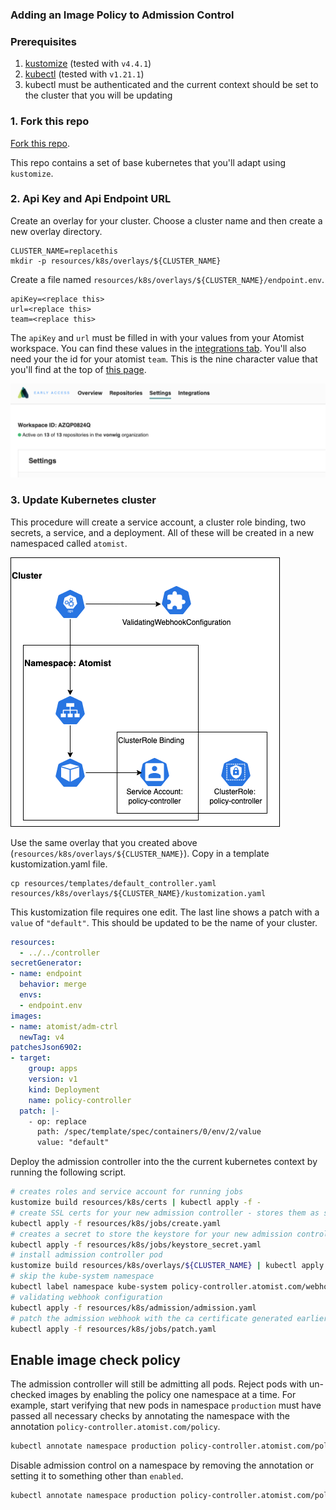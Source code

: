 ### Adding an Image Policy to Admission Control

### Prerequisites

1.  [kustomize][kustomize] (tested with `v4.4.1`)
2.  [kubectl][kubectl] (tested with `v1.21.1`)
3.  kubectl must be authenticated and the current context should be set to the cluster that you will be updating

[kustomize]: https://kubectl.docs.kubernetes.io/installation/kustomize/
[kubectl]: https://kubectl.docs.kubernetes.io/installation/kubectl/

### 1. Fork this repo

[Fork this repo](https://github.com/atomisthq/adm-ctrl/fork).

This repo contains a set of base kubernetes that you'll adapt using `kustomize`.

### 2. Api Key and Api Endpoint URL

Create an overlay for your cluster.  Choose a cluster name and then create a new overlay directory.

```
CLUSTER_NAME=replacethis
mkdir -p resources/k8s/overlays/${CLUSTER_NAME}
```

Create a file named `resources/k8s/overlays/${CLUSTER_NAME}/endpoint.env`.

```properties
apiKey=<replace this>
url=<replace this>
team=<replace this>
```

The `apiKey` and `url` must be filled in with your values from your Atomist workspace.  You can find these values in the [integrations tab](https://dso.atomist.com/r/auth/integrations). 
You'll also need your the id for your atomist `team`.  This is the nine character value that you'll find at the top of [this page](https://dso.atomist.com/r/auth/policies).

![workspace id](./img/kubernetes/settings.png)

### 3. Update Kubernetes cluster

This procedure will create a service account, a cluster role binding, two secrets, a service, and a deployment.  All of these will be created in a new namespaced called `atomist`.

![controller diagram](./img/kubernetes/controller.png)

Use the same overlay that you created above (`resources/k8s/overlays/${CLUSTER_NAME}`).  Copy in a template kustomization.yaml file.

```
cp resources/templates/default_controller.yaml resources/k8s/overlays/${CLUSTER_NAME}/kustomization.yaml
```

This kustomization file requires one edit.  The last line shows a patch with a `value` of `"default"`.  This should be updated to be the name of your cluster.

```yaml
resources:
  - ../../controller
secretGenerator:
- name: endpoint
  behavior: merge
  envs:
  - endpoint.env
images:
- name: atomist/adm-ctrl
  newTag: v4
patchesJson6902:
- target:
    group: apps
    version: v1
    kind: Deployment
    name: policy-controller
  patch: |-
    - op: replace
      path: /spec/template/spec/containers/0/env/2/value
      value: "default"
```

Deploy the admission controller into the the current kubernetes context by running the following script.

```bash
# creates roles and service account for running jobs
kustomize build resources/k8s/certs | kubectl apply -f -
# create SSL certs for your new admission controller - stores them as secrets in the atomist namespace of your cluster
kubectl apply -f resources/k8s/jobs/create.yaml
# creates a secret to store the keystore for your new admission controller
kubectl apply -f resources/k8s/jobs/keystore_secret.yaml
# install admission controller pod
kustomize build resources/k8s/overlays/${CLUSTER_NAME} | kubectl apply -f -
# skip the kube-system namespace
kubectl label namespace kube-system policy-controller.atomist.com/webhook=ignore
# validating webhook configuration
kubectl apply -f resources/k8s/admission/admission.yaml
# patch the admission webhook with the ca certificate generated earlier
kubectl apply -f resources/k8s/jobs/patch.yaml
```

## Enable image check policy

The admission controller will still be admitting all pods.  Reject pods with un-checked images by enabling the policy one namespace at a time.
For example, start verifying that new pods in namespace `production` must have passed all necessary checks by annotating the namespace with the 
annotation `policy-controller.atomist.com/policy`.

```bash
kubectl annotate namespace production policy-controller.atomist.com/policy=enabled
```

Disable admission control on a namespace by removing the annotation or setting it to something other than `enabled`.

```bash
kubectl annotate namespace production policy-controller.atomist.com/policy-
```

[dynamic-admission-control]: https://kubernetes.io/docs/reference/access-authn-authz/extensible-admission-controllers/

